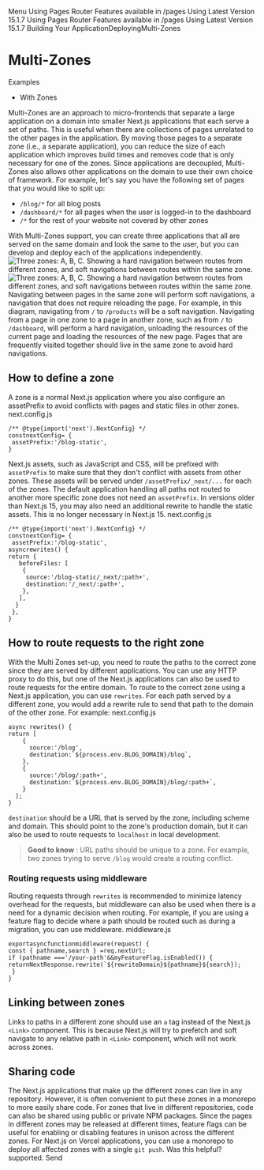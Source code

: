 Menu
Using Pages Router
Features available in /pages
Using Latest Version
15.1.7
Using Pages Router
Features available in /pages
Using Latest Version
15.1.7
Building Your ApplicationDeployingMulti-Zones
# Multi-Zones
Examples
  * With Zones


Multi-Zones are an approach to micro-frontends that separate a large application on a domain into smaller Next.js applications that each serve a set of paths. This is useful when there are collections of pages unrelated to the other pages in the application. By moving those pages to a separate zone (i.e., a separate application), you can reduce the size of each application which improves build times and removes code that is only necessary for one of the zones. Since applications are decoupled, Multi-Zones also allows other applications on the domain to use their own choice of framework.
For example, let's say you have the following set of pages that you would like to split up:
  * `/blog/*` for all blog posts
  * `/dashboard/*` for all pages when the user is logged-in to the dashboard
  * `/*` for the rest of your website not covered by other zones


With Multi-Zones support, you can create three applications that all are served on the same domain and look the same to the user, but you can develop and deploy each of the applications independently.
![Three zones: A, B, C. Showing a hard navigation between routes from different zones, and soft navigations between routes within the same zone.](https://nextjs.org/_next/image?url=%2Fdocs%2Flight%2Fmulti-zones.png&w=3840&q=75)![Three zones: A, B, C. Showing a hard navigation between routes from different zones, and soft navigations between routes within the same zone.](https://nextjs.org/_next/image?url=%2Fdocs%2Fdark%2Fmulti-zones.png&w=3840&q=75)
Navigating between pages in the same zone will perform soft navigations, a navigation that does not require reloading the page. For example, in this diagram, navigating from `/` to `/products` will be a soft navigation.
Navigating from a page in one zone to a page in another zone, such as from `/` to `/dashboard`, will perform a hard navigation, unloading the resources of the current page and loading the resources of the new page. Pages that are frequently visited together should live in the same zone to avoid hard navigations.
## How to define a zone
A zone is a normal Next.js application where you also configure an assetPrefix to avoid conflicts with pages and static files in other zones.
next.config.js
```
/** @type{import('next').NextConfig} */
constnextConfig= {
 assetPrefix:'/blog-static',
}
```

Next.js assets, such as JavaScript and CSS, will be prefixed with `assetPrefix` to make sure that they don't conflict with assets from other zones. These assets will be served under `/assetPrefix/_next/...` for each of the zones.
The default application handling all paths not routed to another more specific zone does not need an `assetPrefix`.
In versions older than Next.js 15, you may also need an additional rewrite to handle the static assets. This is no longer necessary in Next.js 15.
next.config.js
```
/** @type{import('next').NextConfig} */
constnextConfig= {
 assetPrefix:'/blog-static',
asyncrewrites() {
return {
   beforeFiles: [
    {
     source:'/blog-static/_next/:path+',
     destination:'/_next/:path+',
    },
   ],
  }
 },
}
```

## How to route requests to the right zone
With the Multi Zones set-up, you need to route the paths to the correct zone since they are served by different applications. You can use any HTTP proxy to do this, but one of the Next.js applications can also be used to route requests for the entire domain.
To route to the correct zone using a Next.js application, you can use `rewrites`. For each path served by a different zone, you would add a rewrite rule to send that path to the domain of the other zone. For example:
next.config.js
```
async rewrites() {
return [
    {
      source:'/blog',
      destination:`${process.env.BLOG_DOMAIN}/blog`,
    },
    {
      source:'/blog/:path+',
      destination:`${process.env.BLOG_DOMAIN}/blog/:path+`,
    }
  ];
}
```

`destination` should be a URL that is served by the zone, including scheme and domain. This should point to the zone's production domain, but it can also be used to route requests to `localhost` in local development.
> **Good to know** : URL paths should be unique to a zone. For example, two zones trying to serve `/blog` would create a routing conflict.
### Routing requests using middleware
Routing requests through `rewrites` is recommended to minimize latency overhead for the requests, but middleware can also be used when there is a need for a dynamic decision when routing. For example, if you are using a feature flag to decide where a path should be routed such as during a migration, you can use middleware.
middleware.js
```
exportasyncfunctionmiddleware(request) {
const { pathname,search } =req.nextUrl;
if (pathname ==='/your-path'&&myFeatureFlag.isEnabled()) {
returnNextResponse.rewrite(`${rewriteDomain}${pathname}${search});
 }
}
```

## Linking between zones
Links to paths in a different zone should use an `a` tag instead of the Next.js `<Link>` component. This is because Next.js will try to prefetch and soft navigate to any relative path in `<Link>` component, which will not work across zones.
## Sharing code
The Next.js applications that make up the different zones can live in any repository. However, it is often convenient to put these zones in a monorepo to more easily share code. For zones that live in different repositories, code can also be shared using public or private NPM packages.
Since the pages in different zones may be released at different times, feature flags can be useful for enabling or disabling features in unison across the different zones.
For Next.js on Vercel applications, you can use a monorepo to deploy all affected zones with a single `git push`.
Was this helpful?
supported.
Send
